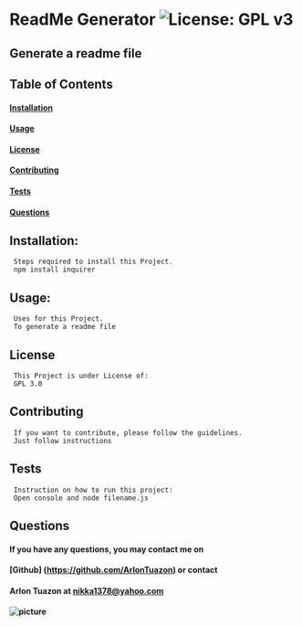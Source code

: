 # ReadMe Generator ![License: GPL v3](https://img.shields.io/badge/License-GPLv3-blue.svg)

  ## Generate a readme file

  ## Table of Contents
  #### [Installation](#installation)
  #### [Usage](#usage)
  #### [License](#license)
  #### [Contributing](#contributing)
  #### [Tests](#tests)
  #### [Questions](#questions)
     
  ## Installation:
     Steps required to install this Project.
     npm install inquirer

  ## Usage:
     Uses for this Project.
     To generate a readme file

  ## License
     This Project is under License of:
     GPL 3.0

  ## Contributing
     If you want to contribute, please follow the guidelines.
     Just follow instructions
  
  ## Tests
     Instruction on how to run this project:
     Open console and node filename.js   

  ## Questions
  ####   If you have any questions, you may contact me on 
  ####   [Github] (https://github.com/ArlonTuazon) or contact 
  ####   Arlon Tuazon at nikka1378@yahoo.com
  ####   ![picture](https://github.com/ArlonTuazon.png?size=80)   


